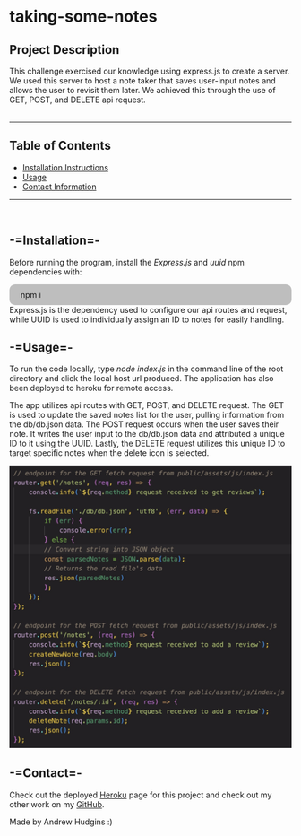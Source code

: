 # taking-some-notes
## Project Description
This challenge exercised our knowledge using express.js to create a server. We used this server to host a note taker that saves user-input notes and allows the user to revisit them later. We achieved this through the use of GET, POST, and DELETE api request.
<br>
<br>

---
## Table of Contents
* [Installation Instructions](#installation)
* [Usage](#usage)
* [Contact Information](#contact)

---

<br>

## -=Installation=-
Before running the program, install the *Express.js* and *uuid* npm dependencies with:
<div style="background-color:rgba(0, 0, 0, 0.25); vertical-align: middle; padding:10px 20px; border-radius: 10px">
npm i
</div>
Express.js is the dependency used to configure our api routes and request, while UUID is used to individually assign an ID to notes for easily handling.

<br>

## -=Usage=-
To run the code locally, type *node index.js* in the command line of the root directory and click the local host url produced. The application has also been deployed to heroku for remote access.

The app utilizes api routes with GET, POST, and DELETE request. The GET is used to update the saved notes list for the user, pulling information from the db/db.json data. The POST request occurs when the user saves their note. It writes the user input to the db/db.json data and attributed a unique ID to it using the UUID. Lastly, the DELETE request utilizes this unique ID to target specific notes when the delete icon is selected.

![A screenshot showing how the GET, POST, and DELETE request is coded to achieve previously mentioned functionality](./assets/images/apiRequestREADME.jpg)

## -=Contact=-
Check out the deployed [Heroku](https://frozen-river-62484.herokuapp.com/) page for this project and check out my other work on my [GitHub](https://github.com/AHudg).

Made by Andrew Hudgins :)